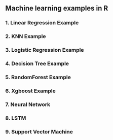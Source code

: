 ## Machine learning examples in R

### 1. Linear Regression Example ###

### 2. KNN Example ###

### 3. Logistic Regression Example ###

### 4. Decision Tree Example ###

### 5. RandomForest Example ###

### 6. Xgboost Example ###

### 7. Neural Network ###

### 8. LSTM ###

### 9. Support Vector Machine ###
